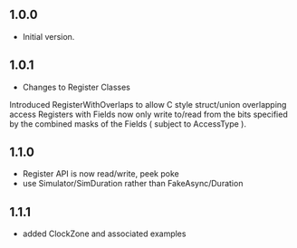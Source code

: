 ## 1.0.0

- Initial version.

## 1.0.1

- Changes to Register Classes

Introduced RegisterWithOverlaps to allow C style struct/union overlapping access
Registers with Fields now only write to/read from the bits specified by the
combined masks of the Fields ( subject to AccessType ).

## 1.1.0

- Register API is now read/write, peek poke
- use Simulator/SimDuration rather than FakeAsync/Duration

## 1.1.1

- added ClockZone and associated examples
